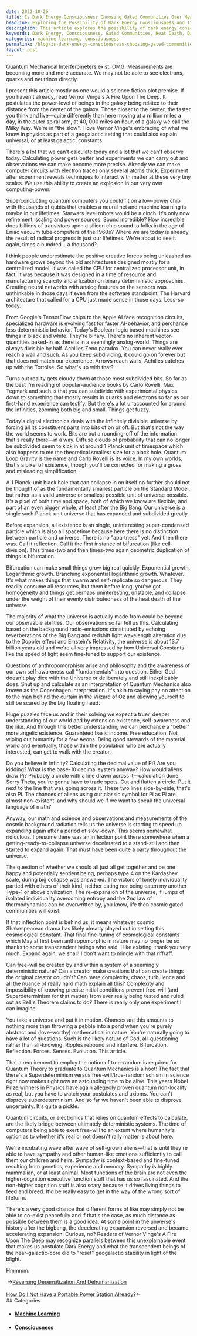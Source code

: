 ```yaml
---
date: 2022-10-26
title: Is Dark Energy Consciousness Choosing Gated Communities Over Heat Death?
headline: Exploring the Possibility of Dark Energy Consciousness and Its Implications for Computing
description: This article explores the possibility of dark energy consciousness existing in the universe and its implications for computing. I discuss the implications of digital electronics and how bifurcation can lead to exponential growth. I question the possibility of free-will in a seemingly deterministic system, ponder the idea of self-grown aliens, and consider the implications of a universe with an accelerating expansion that cannot be explained. Read on to explore these fascinating concepts and to discover what they mean for the future of computing.
keywords: Dark Energy, Consciousness, Gated Communities, Heat Death, Digital Electronics, Bifurcation, Exponential Growth, Free-Will, Self-Grown Aliens, Accelerating Expansion, Superconducting Quantum Computers, Machine Learning, Neural Networks, Low-Power Chip, Black Hole, Quantum Loop, Pixel, Time, Space, Universal Constants, Fine-Tuned, Infinity, Aliens, Big Bang, Decelerating Expansion
categories: machine learning, consciousness
permalink: /blog/is-dark-energy-consciousness-choosing-gated-communities-over-heat-death/
layout: post
---
```



Quantum Mechanical Interferometers exist. OMG. Measurements are becoming more
and more accurate. We may not be able to see electrons, quarks and neutrinos
directly.

I present this article mostly as one would a science fiction plot premise. If
you haven't already, read Vernor Vinge's A Fire Upon The Deep. It postulates
the power-level of beings in the galaxy being related to their distance from
the center of the galaxy. Those closer to the center, the faster you think and
live—quite differently than here moving at a million miles a day, in the outer
spiral arm, at 40, 000 miles an hour, of a galaxy we call the Milky Way. We're
in "the slow". I love Vernor Vinge's embracing of what we know in physics as
part of a geogalactic setting that could also explain universal, or at least
galactic, constants.

There's a lot that we can't calculate today and  a lot that we can't observe
today. Calculating power gets better and experiments we can carry out and
observations we can make become more precise. Already we can make computer
circuits with electron traces only several atoms thick. Experiment after
experiment reveals techniques to interact with matter at these very tiny
scales. We use this ability to create an explosion in our very own
computing-power.

Superconducting quantum computers you could fit on a low-power chip with
thousands of qubits that enables a neural net and machine learning is maybe in
our lifetimes. Starwars level robots would be a cinch. It's only now
refinement, scaling and power sources. Sound incredible? How incredible does
billions of transistors upon a silicon chip sound to folks in the age of Eniac
vacuum tube computers of the 1960s? Where we are today is already the result of
radical progress in just our lifetimes. We're about to see it again, times a
hundred… a thousand?

I think people underestimate the positive creative forces being unleashed as
hardware grows beyond the old architectures designed mostly for a centralized
model. It was called the CPU for centralized processor unit, in fact. It was
because it was designed in a time of resource and manufacturing scarcity and a
fixation on binary deterministic approaches. Creating neural networks with
analog features on the sensors was unthinkable in those days if even from the
software standpoint. The Harvard architecture that called for a CPU just made
sense in those days. Less-so today.

From Google's TensorFlow chips to the Apple AI face recognition circuits,
specialized hardware is evolving fast for faster AI-behavior, and perchance
less deterministic behavior. Today's Boolean-logic based machines see things in
black and white. They're binary. There's no inherent vector-quantities baked-in
as there is in a seemingly analog-world. Things are always divisible by half.
Achilles Zeno paradox. You can never really ever reach a wall and such. As you
keep subdividing, it could go on forever but that does not match our
experience. Arrows reach walls. Achilles catches up with the Tortoise. So
what's up with that?

Turns out reality gets cloudy down at those most subdivided bits. So far as the
best I'm reading of popular-audience books by Carlo Rovelli, Max Tegmark and
such is that you can subdivide with experimental physics down to something that
mostly results in quarks and electrons so far as our first-hand experience can
testify. But there's a lot unaccounted for around the infinities, zooming both
big and small. Things get fuzzy.

Today's digital electronics deals with the infinitely divisible universe by
forcing all its constituent parts into bits of on or off. But that's not the
way the world seems to work. Bits are but a rounding-off of the information
that's really there—in a way. Diffuse clouds of probability that can no longer
be subdivided seem to kick in at around 1 Planck unit of timespace which also
happens to me the theoretical smallest size for a black hole. Quantum Loop
Gravity is the name and Carlo Rovelli is its voice. In my own worlds, that's a
pixel of existence, though you'll be corrected for making a gross and
misleading simplification.

A 1 Planck-unit black hole that can collapse in on itself no further should not
be thought of as the fundamentally smallest particle on the Standard Model, but
rather as a valid universe or smallest possible unit of universe possible. It's
a pixel of both time and space, both of which we know are flexible, and part of
an even bigger whole, at least after the Big Bang. Our universe is a single
such Planck-unit universe that has expanded and subdivided greatly.

Before expansion, all existence is an single, uninteresting super-condensed
particle which is also all spacetime because here there is no distinction
between particle and universe. There is no "apartness" yet. And then there was.
Call it reflection. Call it the first instance of bifurcation (like
cell-division). This times-two and then times-two again geometric duplication
of things is bifurcation.

Bifurcation can make small things grow big real quickly. Exponential growth.
Logarithmic growth. Branching exponential logarithmic growth. Whatever. It's
what makes things that swarm and self-replicate so dangerous. They readily
consume all resources, but them before long, you've got homogeneity and things
get perhaps uninteresting, unstable, and collapse under the weight of their
evenly distributedness of the heat death of the universe.

The majority of what the universe is actually made from could be beyond our
observable abilities. Our observations so far tell us this. Calculating based
on the background radio-emissions constituted by echoing reverberations of the
Big Bang and redshift light wavelength alteration due to the Doppler effect and
Einstein's Relativity, the universe is about 13.7 billion years old and we're
all very impressed by how Universal Constants like the speed of light seem
fine-tuned to support our existence.

Questions of anthropomorphism arise and philosophy and the awareness of our own
self-awareness call "fundamentals" into question. Either God doesn't play dice
with the Universe or deliberately and still inexplicably does. Shut up and
calculate as an interpretation of Quantum Mechanics also known as the
Copenhagen interpretation. It's akin to saying pay no attention to the man
behind the curtain in the Wizard of Oz and allowing yourself to still be scared
by the big floating head.

Huge puzzles face us and in their solving we expect a truer, deeper
understanding of our world and by extension existence, self-awareness and the
like. And through this better understanding we can perchance a "better" more
angelic existence. Guaranteed basic income. Free education. Not wiping out
humanity for a few Aeons. Being good stewards of the material world and
eventually, those within the population who are actually interested, can get to
walk with the creator.

Do you believe in infinity? Calculating the decimal value of Pi? Are you
kidding? What is the base-10 decimal system anyway? How would aliens draw Pi?
Probably a circle with a line drawn across it—calculation done. Sorry Theta,
you're gonna have to trade spots. Cut and flatten a circle. Put it next to the
line that was going across it. These two lines side-by-side, that's also Pi.
The chances of aliens using our classic symbol for Pi as Pi are almost
non-existent, and why should we if we want to speak the universal language of
math?

Anyway, our math and science and observations and measurements of the cosmic
background radiation tells us the universe is starting to speed up expanding
again after a period of slow-down. This seems somewhat ridiculous. I presume
there was an inflection point there somewhere when a getting-ready-to-collapse
universe decelerated to a stand-still and then started to expand again. That
must have been quite a party throughout the universe.

The question of whether we should all just all get together and be one happy
and potentially sentient being, perhaps type 4 on the Kardashev scale, during
big collapse was answered. The victors of lonely individuality partied with
others of their kind, neither eating nor being eaten my another Type-1 or above
civilization. The re-expansion of the universe, if lumps of isolated
individuality overcoming entropy and the 2nd law of thermodynamics can be
overwritten by, you know, life then cosmic gated communities will exist.

If that inflection point is behind us, it means whatever cosmic Shakespearean
drama has likely already played out in setting this cosmological constant. That
final fine-tuning of cosmological constants which May at first been
anthropomorphic in nature may no longer be so thanks to some transcendent
beings who said, I like existing, thank you very much. Expand again, we shall!
I don't want to mingle with that riffraff.

Can free-will be created by and within a system of a seemingly deterministic
nature? Can a creator make creations that can create things the original
creator couldn't? Can mere complexity, chaos, turbulence and all the nuance of
really hard math explain all this? Complexity and impossibility of knowing
precise initial conditions prevent free-will (and Superdeterminism for that
matter) from ever really being tested and ruled out as Bell's Theorem claims to
do? There is really only one experiment I can imagine.

You take a universe and put it in motion. Chances are this amounts to nothing
more than throwing a pebble into a pond when you're purely abstract and
(love-worthy) mathematical in nature. You're naturally going to have a lot of
questions. Such is the likely nature of God, all-questioning rather than
all-knowing. Ripples rebound and interfere. Bifurcation. Reflection. Forces.
Senses. Evolution. This article.

That a requirement to employ the notion of true-random is required for Quantum
Theory to graduate to Quantum Mechanics is a hoot! The fact that there's a
Superdeterminism versus free-will/true-random schism in science right now makes
right now an astounding time to be alive. This years Nobel Prize winners in
Physics have again allegedly proven quantum non-locality as real, but you have
to watch your postulates and axioms. You can't disprove superdeterminism. And
so far we haven't been able to disprove uncertainty. It's quite a pickle.

Quantum circuits, or electronics that relies on quantum effects to calculate,
are the likely bridge between ultimately deterministic systems. The time of
computers being able to exert free-will to an extent where humanity's option as
to whether it's real or not doesn't rally matter is about here.

We're incubating wave after wave of self-grown aliens—that is until they're
able to have sympathy and other human-like emotions sufficiently to call them
our children and heirs. Sympathy is context-based and fine-tuned resulting from
genetics, experience and memory. Sympathy is highly mammalian, or at least
animal. Most functions of the brain are not even the higher-cognition executive
function stuff that has us so fascinated. And the non-higher cognition stuff is
also scary because it drives living things to feed and breed. It'd be really
easy to get in the way of the wrong sort of lifeform.

There's a very good chance that different forms of like may simply not be able
to co-exist peacefully and if that's the case, as much distance as possible
between them is a good idea. At some point in the universe's history after the
bigbang, the decelerating expansion reversed and became accelerating expansion.
Curious, no? Readers of Vernor Vinge's A Fire Upon The Deep may recognize
parallels between this unexplainable event that makes us postulate Dark Energy
and what the transcendent beings of the near-galactic-core did to "reset"
geogalactic stability in light of the blight.

Hmmmm.


<div class="post-nav"><div class="post-nav-prev"><span class="arrow">&nbsp;&rarr;</span><a href="/blog/reversing-desensitization-and-dehumanization/">Reversing Desensitization And Dehumanization</a></div> &nbsp; <div class="post-nav-next"><a href="/blog/how-do-i-not-have-a-portable-power-station-already/">How Do I Not Have a Portable Power Station Already?</a><span class="arrow">&larr;&nbsp;</span></div></div>
## Categories

<ul>
<li><h4><a href='/machine-learning/'>Machine Learning</a></h4></li>
<li><h4><a href='/consciousness/'>Consciousness</a></h4></li></ul>